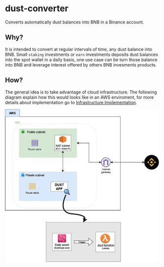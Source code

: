 # dust-converter
Converts automatically dust balances into BNB in a Binance account.

## Why?
It is intended to convert at regular intervals of time, any dust balance into BNB. Small `staking` investments or `earn` investments deposits dust balances into the spot wallet in a daily basis, one use case can be turn those balance into BNB and leverage interest offered by others BNB invesments products.

## How?

The general idea is to take advantage of cloud infrastructure. The following diagram explain how this would looks like in an AWS enviroment, for more details about implementation go to [Infrastructure Implementation](./docs/infra-details.md).

<p align="center">
<img src="./assets/infra-diagram.jpeg" alt="infrastructure diagram" style="margin: 0 auto;"/>
</p>